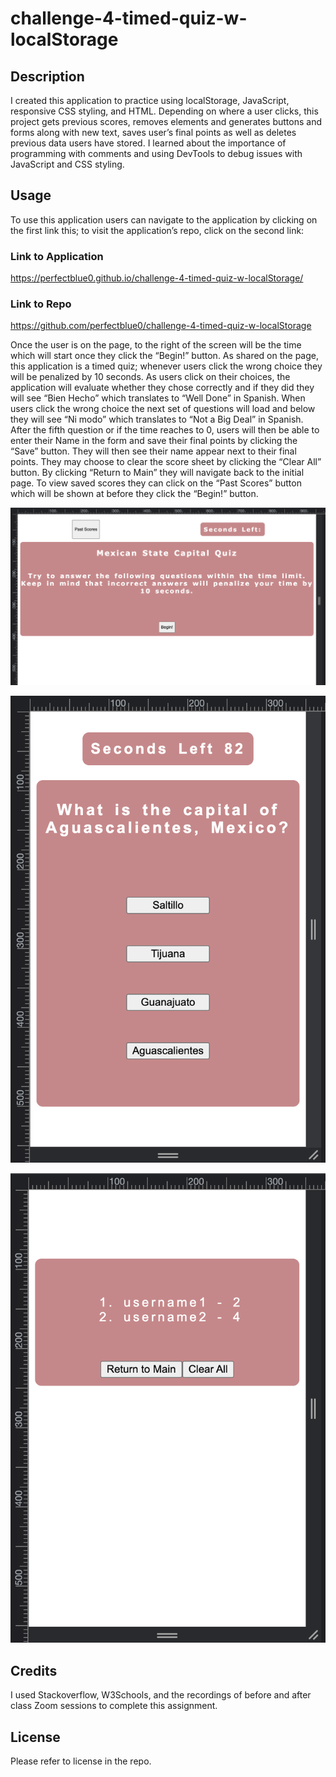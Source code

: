 # challenge-4-timed-quiz-w-localStorage

## Description

I created this application to practice using localStorage, JavaScript, responsive CSS styling, and HTML. Depending on where a user clicks, this project gets previous scores, removes elements and generates buttons and forms  along with new text, saves user’s final points as well as deletes previous data users have stored. I learned about the importance of programming with comments and using DevTools to debug issues with JavaScript and CSS styling.

## Usage
To use this application users can navigate to the application by clicking on the first link this; to visit the application’s repo, click on the second link:

### Link to Application
https://perfectblue0.github.io/challenge-4-timed-quiz-w-localStorage/

### Link to Repo
https://github.com/perfectblue0/challenge-4-timed-quiz-w-localStorage

Once the user is on the page, to the right of the screen will be the time which will start once they click the “Begin!” button. As shared on the page, this application is a timed quiz; whenever users click the wrong choice they will be penalized by 10 seconds. As users click on their choices, the application will evaluate whether they chose correctly and if they did they will see “Bien Hecho” which translates to “Well Done” in Spanish. When users click the wrong choice the next set of questions will load and below they will see “Ni modo” which translates to “Not a Big Deal” in Spanish. After the fifth question or if the time reaches to 0, users will then be able to enter their Name in the form and save their final points by clicking the “Save” button. They will then see their name appear next to their final points. They may choose to clear the score sheet by clicking the “Clear All” button. By clicking “Return to Main” they will navigate back to the initial page. To view saved scores they can click on the “Past Scores” button which will be shown at before they click the “Begin!” button.

![wide](./assets/images/q-wide.png)

![small](./assets/images/q-mobile.png)

![localStorage](./assets/images/q-localS.png)

## Credits
I used Stackoverflow, W3Schools, and the recordings of before and after class Zoom sessions to complete this assignment.

## License
Please refer to license in the repo.